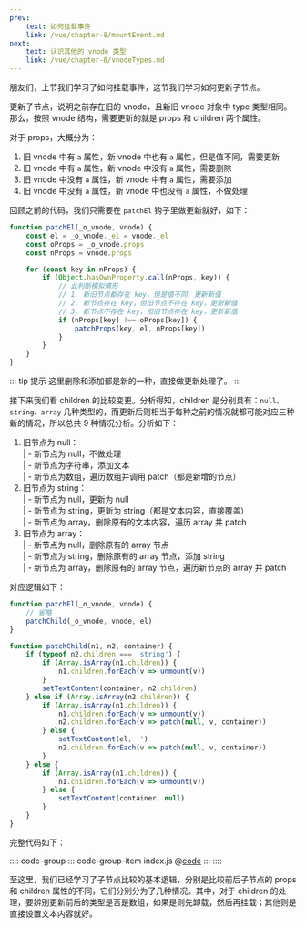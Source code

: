 ```yaml
---
prev:
    text: 如何挂载事件
    link: /vue/chapter-8/mountEvent.md
next:
    text: 认识其他的 vnode 类型
    link: /vue/chapter-8/vnodeTypes.md
---
```


朋友们，上节我们学习了如何挂载事件，这节我们学习如何更新子节点。

更新子节点，说明之前存在旧的 vnode，且新旧 vnode 对象中 type 类型相同。那么，按照 vnode 结构，需要更新的就是 props 和 children 两个属性。

对于 props，大概分为：
1. 旧 vnode 中有 ```a``` 属性，新 vnode 中也有 ```a``` 属性，但是值不同，需要更新
2. 旧 vnode 中有 ```a``` 属性，新 vnode 中没有 ```a``` 属性，需要删除
3. 旧 vnode 中没有 ```a``` 属性，新 vnode 中有 ```a``` 属性，需要添加
4. 旧 vnode 中没有 ```a``` 属性，新 vnode 中也没有 ```a``` 属性，不做处理

回顾之前的代码，我们只需要在 ```patchEl``` 钩子里做更新就好，如下：

```js
function patchEl(_o_vnode, vnode) {
    const el = _o_vnode._el = vnode._el
    const oProps = _o_vnode.props
    const nProps = vnode.props

    for (const key in nProps) {
        if (Object.hasOwnProperty.call(nProps, key)) {
            // 此判断模拟情形
            // 1. 新旧节点都存在 key，但是值不同，更新新值
            // 2. 新节点存在 key，但旧节点不存在 key，更新新值
            // 3. 新节点不存在 key，但旧节点存在 key，更新新值
            if (nProps[key] !== oProps[key]) {
                patchProps(key, el, nProps[key])
            }
        }
    }
}
```

::: tip 提示
这里删除和添加都是新的一种，直接做更新处理了。
:::

接下来我们看 children 的比较变更。分析得知，children 是分别具有：```null、string、array``` 几种类型的，而更新后则相当于每种之前的情况就都可能对应三种新的情况，所以总共 9 种情况分析。分析如下：

1. 旧节点为 null：  
    | - 新节点为 null，不做处理  
    | - 新节点为字符串，添加文本  
    | - 新节点为数组，遍历数组并调用 patch（都是新增的节点）
2. 旧节点为 string：  
    | - 新节点为 null，更新为 null  
    | - 新节点为 string，更新为 string（都是文本内容，直接覆盖）  
    | - 新节点为 array，删除原有的文本内容，遍历 array 并 patch
3. 旧节点为 array：  
    | - 新节点为 null，删除原有的 array 节点  
    | - 新节点为 string，删除原有的 array 节点，添加 string  
    | - 新节点为 array，删除原有的 array 节点，遍历新节点的 array 并 patch

对应逻辑如下：

```js
function patchEl(_o_vnode, vnode) {
    // 省略
    patchChild(_o_vnode, vnode, el)
}

function patchChild(n1, n2, container) {
    if (typeof n2.children === 'string') {
        if (Array.isArray(n1.children)) {
            n1.children.forEach(v => unmount(v))
        }
        setTextContent(container, n2.children)
    } else if (Array.isArray(n2.children)) {
        if (Array.isArray(n1.children)) {
            n1.children.forEach(v => unmount(v))
            n2.children.forEach(v => patch(null, v, container))
        } else {
            setTextContent(el, '')
            n2.children.forEach(v => patch(null, v, container))
        }
    } else {
        if (Array.isArray(n1.children)) {
            n1.children.forEach(v => unmount(v))
        } else {
            setTextContent(container, null)
        }
    }
}
```

完整代码如下：

:::: code-group
::: code-group-item index.js
@[code](../source/v.0.0.11/index.js)
:::
::::

至这里，我们已经学习了子节点比较的基本逻辑，分别是比较前后子节点的 props 和 children 属性的不同，它们分别分为了几种情况。其中，对于 children 的处理，要辨别更新前后的类型是否是数组，如果是则先卸载，然后再挂载；其他则是直接设置文本内容就好。